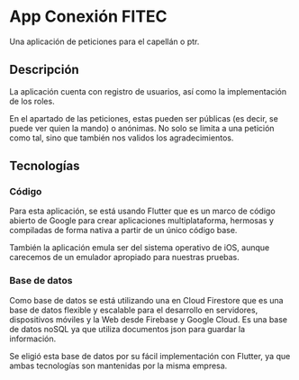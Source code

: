 # App Conexión FITEC

Una aplicación de peticiones para el capellán o ptr.

## Descripción

La aplicación cuenta con registro de usuarios, así como la implementación de los roles.

En el apartado de las peticiones, estas pueden ser públicas (es decir, se puede ver quien la mando) o anónimas. No solo se limita a una petición como tal, sino que también nos validos los agradecimientos.

## Tecnologías

### Código

Para esta aplicación, se está usando Flutter que es un marco de código abierto de Google para crear aplicaciones multiplataforma, hermosas y compiladas de forma nativa a partir de un único código base.

También la aplicación emula ser del sistema operativo de iOS, aunque carecemos de un emulador apropiado para nuestras pruebas.

### Base de datos

Como base de datos se está utilizando una en Cloud Firestore que es una base de datos flexible y escalable para el desarrollo en servidores, dispositivos móviles y la Web desde Firebase y Google Cloud. Es una base de datos noSQL ya que utiliza documentos json para guardar la información.

Se eligió esta base de datos por su fácil implementación con Flutter, ya que ambas tecnologías son mantenidas por la misma empresa.
